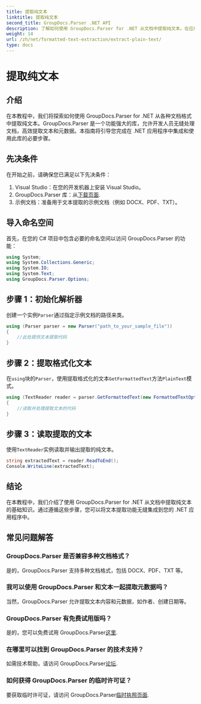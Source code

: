 ```yaml
---
title: 提取纯文本
linktitle: 提取纯文本
second_title: GroupDocs.Parser .NET API
description: 了解如何使用 GroupDocs.Parser for .NET 从文档中提取纯文本。在应用程序中集成文本提取的简单步骤。
weight: 14
url: /zh/net/formatted-text-extraction/extract-plain-text/
type: docs
---
```

# 提取纯文本

## 介绍
在本教程中，我们将探索如何使用 GroupDocs.Parser for .NET 从各种文档格式中提取纯文本。GroupDocs.Parser 是一个功能强大的库，允许开发人员无缝处理文档，高效提取文本和元数据。本指南将引导您完成在 .NET 应用程序中集成和使用此库的必要步骤。
## 先决条件
在开始之前，请确保您已满足以下先决条件：
1. Visual Studio：在您的开发机器上安装 Visual Studio。
2.  GroupDocs.Parser 库：从[下载页面](https://releases.groupdocs.com/parser/net/).
3. 示例文档：准备用于文本提取的示例文档（例如 DOCX、PDF、TXT）。

## 导入命名空间
首先，在您的 C# 项目中包含必要的命名空间以访问 GroupDocs.Parser 的功能：
```csharp
using System;
using System.Collections.Generic;
using System.IO;
using System.Text;
using GroupDocs.Parser.Options;
```
## 步骤 1：初始化解析器
创建一个实例`Parser`通过指定示例文档的路径来类。
```csharp
using (Parser parser = new Parser("path_to_your_sample_file"))
{
    //此处提供文本提取代码
}
```
## 步骤 2：提取格式化文本
在`using`块的`Parser`，使用提取格式化的文本`GetFormattedText`方法`PlainText`模式。
```csharp
using (TextReader reader = parser.GetFormattedText(new FormattedTextOptions(FormattedTextMode.PlainText)))
{
    //读取并处理提取文本的代码
}
```
## 步骤 3：读取提取的文本
使用`TextReader`实例读取并输出提取的纯文本。
```csharp
string extractedText = reader.ReadToEnd();
Console.WriteLine(extractedText);
```

## 结论
在本教程中，我们介绍了使用 GroupDocs.Parser for .NET 从文档中提取纯文本的基础知识。通过遵循这些步骤，您可以将文本提取功能无缝集成到您的 .NET 应用程序中。

## 常见问题解答
### GroupDocs.Parser 是否兼容多种文档格式？
是的，GroupDocs.Parser 支持多种文档格式，包括 DOCX、PDF、TXT 等。
### 我可以使用 GroupDocs.Parser 和文本一起提取元数据吗？
当然，GroupDocs.Parser 允许提取文本内容和元数据，如作者、创建日期等。
### GroupDocs.Parser 有免费试用版吗？
是的，您可以免费试用 GroupDocs.Parser[这里](https://releases.groupdocs.com/).
### 在哪里可以找到 GroupDocs.Parser 的技术支持？
如需技术帮助，请访问 GroupDocs.Parser[论坛](https://forum.groupdocs.com/c/parser/17).
### 如何获得 GroupDocs.Parser 的临时许可证？
要获取临时许可证，请访问 GroupDocs.Parser[临时执照页面](https://purchase.groupdocs.com/temporary-license/).